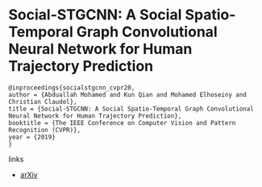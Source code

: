 # Social-STGCNN: A Social Spatio-Temporal Graph Convolutional Neural Network for Human Trajectory Prediction

```
@inproceedings{socialstgcnn_cvpr20,
author = {Abduallah Mohamed and Kun Qian and Mohamed Elhoseiny and Christian Claudel},
title = {Social-STGCNN: A Social Spatio-Temporal Graph Convolutional Neural Network for Human Trajectory Prediction},
booktitle = {The IEEE Conference on Computer Vision and Pattern Recognition (CVPR)},
year = {2019}
}
```

links
- [arXiv](https://arxiv.org/abs/2002.11927)
